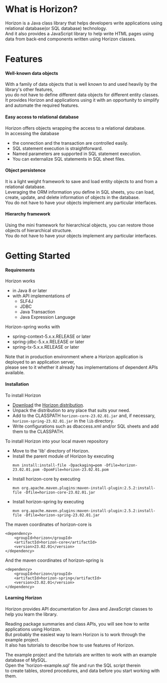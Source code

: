 <h1>What is Horizon?</h1>
<p>Horizon is a Java class library that helps developers write applications using relational database(or SQL database) technology.<br>
And it also provides a JavaScript library to help write HTML pages using data from back-end components written using Horizon classes.
</p>
<h1>Features</h1>
<h4>Well-known data objects</h4>
<p>With a family of data objects that is well known to and used heavily by the library's other features,<br>
you do not have to define different data objects for different entity classes.<br>
It provides Horizon and applications using it with an opportunity to simplify and automate the required features.
</p>
<h4>Easy access to relational database</h4>
<p>Horizon offers objects wrapping the access to a relational database.<br>
In accessing the database
<ul><li>the connection and the transaction are controlled easily.</li>
	<li>SQL statement execution is straightforward.</li>
	<li>Named parameters are supported in SQL statement execution.</li>
	<li>You can externalize SQL statements in SQL sheet files.</li>
</ul>
</p>
<h4>Object persistence</h4>
<p>It is a light weight framework to save and load entity objects to and from a relational database.<br>
Leveraging the ORM information you define in SQL sheets,
you can load, create, update, and delete information of objects in the database.<br />
You do not have to have your objects implement any particular interfaces. 
</p>
<h4>Hierarchy framework</h4>
<p>Using the mini framework for hierarchical objects, you can restore those objects of hierarchical structure.<br />
You do not have to have your objects implement any particular interfaces. 
</p>
<h1>Getting Started</h1>
<h4 id="requirements">Requirements</h4>
Horizon works
<ul><li>in Java 8 or later</li>
	<li>with API implementations of
		<ul><li>SLF4J</li>
			<li>JDBC</li>
			<li>Java Transaction</li>
			<li>Java Expression Language</li>
		</ul>
	</li>
</ul>
Horizon-spring works with
<ul><li>spring-context-5.x.x.RELEASE or later</li>
	<li>spring-jdbc-5.x.x.RELEASE or later</li>
	<li>spring-tx-5.x.x.RELEASE or later</li>
</ul>
Note that in production environment where a Horizon application is deployed to an application server,<br />
please see to it whether it already has implementations of dependent APIs available.
<h4 id="installation">Installation</h4>
To install Horizon
<ul><li><a href="https://sourceforge.net/projects/java-horizon/files/latest/download">Download</a> the <a href="https://sourceforge.net/projects/java-horizon">Horizon distribution</a>.</li>
  <li>Unpack the distribution to any place that suits your need.</li>
	<li>Add to the CLASSPATH <code>horizon-core-23.02.01.jar</code> and, if necessary, <code>horizon-spring-23.02.01.jar</code> in the <code>lib</code> directory.</li>
	<li>Write configurations such as dbaccess.xml and/or SQL sheets and add them to the CLASSPATH.</li>
</ul>
To install Horizon into your local maven repository
<ul><li>Move to the 'lib' directory of Horizon.</li>
	<li>Install the parent module of Horizon by executing
		<pre><code>mvn install:install-file -Dpackaging=pom -Dfile=horizon-23.02.01.pom -DpomFile=horizon-23.02.01.pom</code></pre>
	</li>
	<li>Install horizon-core by executing
		<pre><code>mvn org.apache.maven.plugins:maven-install-plugin:2.5.2:install-file -Dfile=horizon-core-23.02.01.jar</code></pre>
	</li>
	<li>Install horizon-spring by executing
		<pre><code>mvn org.apache.maven.plugins:maven-install-plugin:2.5.2:install-file -Dfile=horizon-spring-23.02.01.jar</code></pre>
	</li>
</ul>
The maven coordinates of horizon-core is
<pre><code>&lt;dependency>
    &lt;groupId>horizon&lt;/groupId>
    &lt;artifactId>horizon-core&lt;/artifactId>
    &lt;version>23.02.01&lt;/version>
&lt;/dependency></code></pre>
And the maven coordinates of horizon-spring is
<pre><code>&lt;dependency>
    &lt;groupId>horizon&lt;/groupId>
    &lt;artifactId>horizon-spring&lt;/artifactId>
    &lt;version>23.02.01&lt;/version>
&lt;/dependency></code></pre>
<h4>Learning Horizon</h4>
<p>Horizon provides API documentation for Java and JavaScript classes to help you learn the library. 
</p>
<p>Reading package summaries and class APIs, you will see how to write applications using Horizon.<br />
But probably the easiest way to learn Horizon is to work through the example project.<br />
It also has tutorials to describe how to use features of Horizon.
</p>
<p>The example project and the tutorials are written to work with an example database of MySQL.<br />
Open the 'horizon-example.sql' file and run the SQL script therein<br />
to create tables, stored procedures, and data before you start working with them.
</p>
